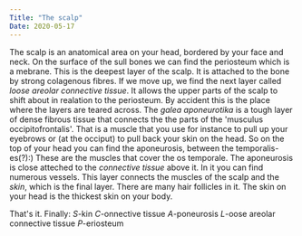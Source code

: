 ```yaml
---
Title: "The scalp"
Date: 2020-05-17
---
```

The scalp is an anatomical area on your head, bordered by your face and neck. On the surface of the sull bones we can find the 
periosteum which is a mebrane. This is the deepest layer of the scalp. It is attached to the bone by strong colagenous fibres.
If we move up, we find the next layer called *loose areolar connective tissue*. It allows the upper parts of the scalp to shift about in realation to the periosteum. By accident this is the place where the layers are teared across. 
The *galea aponeurotika* is a tough layer of dense fibrous tissue that connects the the parts of the 'musculus occipitofrontalis'. That is a muscle that you use for instance to pull up your eyebrows or (at the occiput) to pull back your skin on the head. So on the top of your head you can find the aponeurosis, between the temporalis-es(?):) These are the muscles that cover the os temporale.
The aponeurosis is close atteched to the *connective tissue* above it. In it you can find numerous vessels. This layer connects the muscles of the scalp and the *skin*, which is the final layer. There are many hair follicles in it. The skin on your head is the thickest skin on your body.

That's it.
Finally:
*S*-kin
*C*-onnective tissue
*A*-poneurosis
*L*-oose areolar connective tissue
*P*-eriosteum
